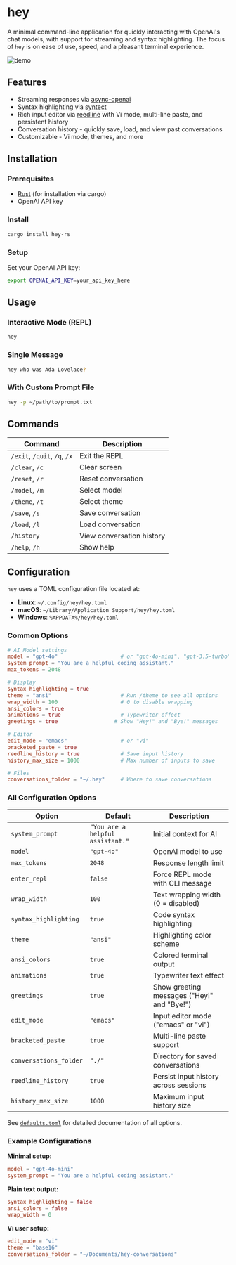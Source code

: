 # hey

A minimal command-line application for quickly interacting with OpenAI's chat models, with support for streaming and syntax highlighting. The focus of `hey` is on ease of use, speed, and a pleasant terminal experience.

![demo](./hey_demo.gif)

## Features

- Streaming responses via [async-openai](https://github.com/64bit/async-openai)
- Syntax highlighting via [syntect](https://github.com/trishume/syntect)
- Rich input editor via [reedline](https://github.com/nushell/reedline) with Vi mode, multi-line paste, and persistent history
- Conversation history - quickly save, load, and view past conversations
- Customizable - Vi mode, themes, and more

## Installation

### Prerequisites

- [Rust](https://rustup.rs/) (for installation via cargo)
- OpenAI API key

### Install

```bash
cargo install hey-rs
```

### Setup

Set your OpenAI API key:

```bash
export OPENAI_API_KEY=your_api_key_here
```

## Usage

### Interactive Mode (REPL)

```bash
hey
```

### Single Message

```bash
hey who was Ada Lovelace?
```

### With Custom Prompt File

```bash
hey -p ~/path/to/prompt.txt
```

## Commands

| Command | Description |
| --- | --- |
| `/exit`, `/quit`, `/q`, `/x` | Exit the REPL |
| `/clear`, `/c` | Clear screen |
| `/reset`, `/r` | Reset conversation |
| `/model`, `/m` | Select model |
| `/theme`, `/t` | Select theme |
| `/save`, `/s` | Save conversation |
| `/load`, `/l` | Load conversation |
| `/history` | View conversation history |
| `/help`, `/h` | Show help |

## Configuration

`hey` uses a TOML configuration file located at:

- **Linux**: `~/.config/hey/hey.toml`
- **macOS**: `~/Library/Application Support/hey/hey.toml`
- **Windows**: `%APPDATA%/hey/hey.toml`

### Common Options

```toml
# AI Model settings
model = "gpt-4o"                    # or "gpt-4o-mini", "gpt-3.5-turbo"
system_prompt = "You are a helpful coding assistant."
max_tokens = 2048

# Display
syntax_highlighting = true
theme = "ansi"                      # Run /theme to see all options
wrap_width = 100                    # 0 to disable wrapping
ansi_colors = true
animations = true                   # Typewriter effect
greetings = true                  # Show "Hey!" and "Bye!" messages

# Editor
edit_mode = "emacs"                 # or "vi"
bracketed_paste = true
reedline_history = true             # Save input history
history_max_size = 1000             # Max number of inputs to save

# Files
conversations_folder = "~/.hey"     # Where to save conversations
```

### All Configuration Options

| Option | Default | Description |
| --- | --- | --- |
| `system_prompt` | `"You are a helpful assistant."` | Initial context for AI |
| `model` | `"gpt-4o"` | OpenAI model to use |
| `max_tokens` | `2048` | Response length limit |
| `enter_repl` | `false` | Force REPL mode with CLI message |
| `wrap_width` | `100` | Text wrapping width (0 = disabled) |
| `syntax_highlighting` | `true` | Code syntax highlighting |
| `theme` | `"ansi"` | Highlighting color scheme |
| `ansi_colors` | `true` | Colored terminal output |
| `animations` | `true` | Typewriter text effect |
| `greetings` | `true` | Show greeting messages ("Hey!" and "Bye!") |
| `edit_mode` | `"emacs"` | Input editor mode ("emacs" or "vi") |
| `bracketed_paste` | `true` | Multi-line paste support |
| `conversations_folder` | `"./"` | Directory for saved conversations |
| `reedline_history` | `true` | Persist input history across sessions |
| `history_max_size` | `1000` | Maximum input history size |

See [`defaults.toml`](./defaults.toml) for detailed documentation of all options.

### Example Configurations

**Minimal setup:**
```toml
model = "gpt-4o-mini"
system_prompt = "You are a helpful coding assistant."
```

**Plain text output:**
```toml
syntax_highlighting = false
ansi_colors = false
wrap_width = 0
```

**Vi user setup:**
```toml
edit_mode = "vi"
theme = "base16"
conversations_folder = "~/Documents/hey-conversations"
```
